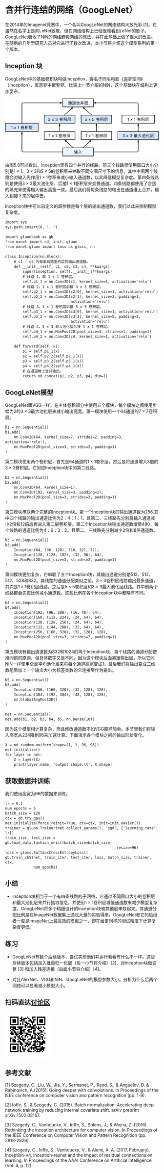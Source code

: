 # 含并行连结的网络（GoogLeNet）

在2014年的Imagenet竞赛中，一个名叫GoogLeNet的网络结构大放光彩 [1]。它虽然在名字上是向LeNet致敬，但在网络结构上已经很难看到LeNet的影子。GoogLeNet吸收了NiN的网络嵌套网络的想法，并在此基础上做了很大的改进。在随后的几年里研究人员对它进行了数次改进，本小节将介绍这个模型系列的第一个版本。

## Inception 块

GoogLeNet中的基础卷积块叫做Inception，得名于同名电影《盗梦空间》（Inception），寓意梦中嵌套梦。比较上一节介绍的NiN，这个基础块在结构上更加复杂。

![Inception块。](../img/inception.svg)

由图5.8可以看出，Inception里有四个并行的线路。前三个线路里使用窗口大小分别是$1\times 1$、$3\times 3$和$5\times 5$的卷积层来抽取不同空间尺寸下的信息。其中中间两个线路会对输入先作用$1\times 1$卷积来减小输入通道数，以此降低模型复杂度。第四条线路则是使用$3\times 3$最大池化层，后接$1\times 1$卷积层来变换通道。四条线路都使用了合适的填充来使得输入输出高宽一致。最后我们将每条线路的输出在通道维上合并，输入到接下来的层中去。

Inception块中可以自定义的超参数是每个层的输出通道数，我们以此来控制模型复杂度。

```{.python .input  n=1}
import sys
sys.path.insert(0, '..')

import gluonbook as gb
from mxnet import nd, init, gluon
from mxnet.gluon import loss as gloss, nn

class Inception(nn.Block):
    # c1 - c4 为每条线路里的层的输出通道数。
    def __init__(self, c1, c2, c3, c4, **kwargs):
        super(Inception, self).__init__(**kwargs)
        # 线路 1，单 1 x 1 卷积层。
        self.p1_1 = nn.Conv2D(c1, kernel_size=1, activation='relu')
        # 线路 2，1 x 1 卷积层后接 3 x 3 卷积层。
        self.p2_1 = nn.Conv2D(c2[0], kernel_size=1, activation='relu')
        self.p2_2 = nn.Conv2D(c2[1], kernel_size=3, padding=1,
                              activation='relu')
        # 线路 3，1 x 1 卷积层后接 5 x 5 卷积层。
        self.p3_1 = nn.Conv2D(c3[0], kernel_size=1, activation='relu')
        self.p3_2 = nn.Conv2D(c3[1], kernel_size=5, padding=2,
                              activation='relu')
        # 线路 4，3 x 3 最大池化层后接 1 x 1 卷积层。
        self.p4_1 = nn.MaxPool2D(pool_size=3, strides=1, padding=1)
        self.p4_2 = nn.Conv2D(c4, kernel_size=1, activation='relu')

    def forward(self, x):
        p1 = self.p1_1(x)
        p2 = self.p2_2(self.p2_1(x))
        p3 = self.p3_2(self.p3_1(x))
        p4 = self.p4_2(self.p4_1(x))
        # 在通道维上合并输出。
        return nd.concat(p1, p2, p3, p4, dim=1)
```

## GoogLeNet模型

GoogLeNet跟VGG一样，在主体卷积部分中使用五个模块，每个模块之间使用步幅为2的$3\times 3$最大池化层来减小输出高宽。第一模块使用一个64通道的$7\times 7$卷积层。

```{.python .input  n=2}
b1 = nn.Sequential()
b1.add(
    nn.Conv2D(64, kernel_size=7, strides=2, padding=3, activation='relu'),
    nn.MaxPool2D(pool_size=3, strides=2, padding=1)
)
```

第二模块使用两个卷积层，首先是64通道的$1\times 1$卷积层，然后是将通道增大3倍的$3\times 3$卷积层。它对应Inception块中的第二线路。

```{.python .input  n=3}
b2 = nn.Sequential()
b2.add(
    nn.Conv2D(64, kernel_size=1),
    nn.Conv2D(192, kernel_size=3, padding=1),
    nn.MaxPool2D(pool_size=3, strides=2, padding=1)
)
```

第三模块串联两个完整的Inception块。第一个Inception块的输出通道数为256,其中四个线路的输出通道比例为2：4：1：1。且第二、三线路先分别将输入通道减小2倍和12倍后再进入第二层卷积层。第二个Inception块输出通道数增至480，每个线路的通道比例为4：6：3：2。且第二、三线路先分别减少2倍和8倍通道数。

```{.python .input  n=4}
b3 = nn.Sequential()
b3.add(
    Inception(64, (96, 128), (16, 32), 32),
    Inception(128, (128, 192), (32, 96), 64),
    nn.MaxPool2D(pool_size=3, strides=2, padding=1)
)
```

第四模块更加复杂，它串联了五个Inception块，其输出通道分别是512、512、512、528和832。其线路的通道分配类似之前，$3\times 3$卷积层线路输出最多通道，其次是$1\times 1$卷积层线路，之后是$5\times 5$卷积层和$3\times 3$最大池化层线路。其中前两个线路都会先按比例减小通道数。这些比例在各个Inception块中都略有不同。

```{.python .input  n=5}
b4 = nn.Sequential()
b4.add(
    Inception(192, (96, 208), (16, 48), 64),
    Inception(160, (112, 224), (24, 64), 64),
    Inception(128, (128, 256), (24, 64), 64),
    Inception(112, (144, 288), (32, 64), 64),
    Inception(256, (160, 320), (32, 128), 128),
    nn.MaxPool2D(pool_size=3, strides=2, padding=1)
)
```

第五模块有输出通道数为832和1024的两个Inception块，每个线路的通道分配使用同前的原则，但具体数字又是不同。因为这个模块后面紧跟输出层，所以它同NiN一样使用全局平均池化层来将每个通道高宽变成1。最后我们将输出变成二维数组后加上一个输出大小为标签类数的全连接层作为输出。

```{.python .input  n=6}
b5 = nn.Sequential()
b5.add(
    Inception(256, (160, 320), (32, 128), 128),
    Inception(384, (192, 384), (48, 128), 128),
    nn.GlobalAvgPool2D()
)

net = nn.Sequential()
net.add(b1, b2, b3, b4, b5, nn.Dense(10))
```

因为这个模型相计算复杂，而且修改通道数不如VGG那样简单。本节里我们将输入高宽从224降到96来加速计算。下面演示各个模块之间的输出形状变化。

```{.python .input  n=7}
X = nd.random.uniform(shape=(1, 1, 96, 96))
net.initialize()
for layer in net:
    X = layer(X)
    print(layer.name, 'output shape:\t', X.shape)
```

## 获取数据并训练

我们使用高宽为96的数据来训练。

```{.python .input  n=8}
lr = 0.1
num_epochs = 5
batch_size = 128
ctx = gb.try_gpu()
net.initialize(force_reinit=True, ctx=ctx, init=init.Xavier())
trainer = gluon.Trainer(net.collect_params(), 'sgd', {'learning_rate': lr})
train_iter, test_iter = gb.load_data_fashion_mnist(batch_size=batch_size,
                                                   resize=96)
loss = gloss.SoftmaxCrossEntropyLoss()
gb.train_ch5(net, train_iter, test_iter, loss, batch_size, trainer, ctx,
             num_epochs)
```

## 小结

* Inception块相当于一个有四条线路的子网络，它通过不同窗口大小的卷积层和最大池化层来并行抽取信息，并使用$1\times 1$卷积层减低通道数来减少模型复杂度。GoogLeNet将多个精细设计的Inception块和其他层串联起来。其通道分配比例是在ImageNet数据集上通过大量的实验得来。GoogLeNet和它的后继者一度是ImageNet上最高效的模型之一，即在给定同样的测试精度下计算复杂度更低。

## 练习

* GoogLeNet有数个后续版本，尝试实现他们并运行看看有什么不一样。这些后续版本包括加入批量归一化层（后一小节将介绍）[2]、对Inception块做调整 [3] 和加入残差连接（后面小节将介绍）[4]。

* 对比AlexNet、VGG和NiN、GoogLeNet的模型参数大小。分析为什么后两个网络可以显著减小模型大小。

## 扫码直达[讨论区](https://discuss.gluon.ai/t/topic/1662)

![](../img/qr_googlenet-gluon.svg)

## 参考文献

[1] Szegedy, C., Liu, W., Jia, Y., Sermanet, P., Reed, S., & Anguelov, D. & Rabinovich, A.(2015). Going deeper with convolutions. In Proceedings of the IEEE conference on computer vision and pattern recognition (pp. 1-9).

[2] Ioffe, S., & Szegedy, C. (2015). Batch normalization: Accelerating deep network training by reducing internal covariate shift. arXiv preprint arXiv:1502.03167.

[3] Szegedy, C., Vanhoucke, V., Ioffe, S., Shlens, J., & Wojna, Z. (2016). Rethinking the inception architecture for computer vision. In Proceedings of the IEEE Conference on Computer Vision and Pattern Recognition (pp. 2818-2826).

[4] Szegedy, C., Ioffe, S., Vanhoucke, V., & Alemi, A. A. (2017, February). Inception-v4, inception-resnet and the impact of residual connections on learning. In Proceedings of the AAAI Conference on Artificial Intelligence (Vol. 4, p. 12).
